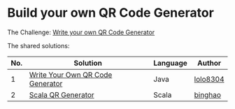 # Build your own QR Code Generator

The Challenge: [Write your own QR Code Generator](https://codingchallenges.fyi/challenges/challenge-qr-generator)

The shared solutions:

| No. | Solution | Language | Author |
|-----|----------|----------|--------|
| 1 | [Write Your Own QR Code Generator](https://github.com/lolo8304/coding-challenge/tree/main/no-31) | Java | [lolo8304](https://github.com/lolo8304) |
| 2 | [Scala QR Generator](https://gitlab.com/bzai-public/codingchallenge-qr-code-generator) | Scala | [binghao](https://gitlab.com/bzai-public) |
